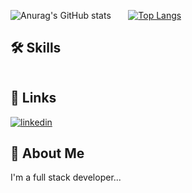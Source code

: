 ![Anurag's GitHub stats](https://github-readme-stats.vercel.app/api?username=AlirezaMirfakhraei&show_icons=true&theme=tokyonight)
&nbsp;
&nbsp;
&nbsp;
[![Top Langs](https://github-readme-stats.vercel.app/api/top-langs/?username=AlirezaMirfakhraei&layout=compact&theme=tokyonight)](https://github.com/anuraghazra/github-readme-stats)


## 🛠 Skills
<table>
  <tr>
   
   </tr>
  </table>


## 🔗 Links
[![linkedin](https://img.shields.io/badge/linkedin-0A66C2?style=for-the-badge&logo=linkedin&logoColor=white)](https://www.linkedin.com/in/alireza-mirfakhraei-a60b89216)


## 🚀 About Me
I'm a full stack developer...
